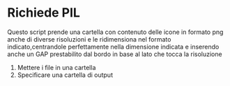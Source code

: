 # Richiede PIL

Questo script prende una cartella con contenuto delle icone in formato png anche di diverse risoluzioni e le ridimensiona nel formato indicato,centrandole perfettamente nella dimensione indicata e inserendo anche un GAP prestabilito dal bordo in base al lato che tocca la risoluzione

1) Mettere i file in una cartella
2) Specificare una cartella di output
